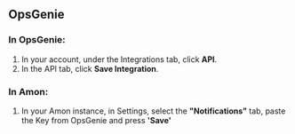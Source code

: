 ## OpsGenie

<h3>In OpsGenie:</h3>
<ol>
	<li>In your account, under the Integrations tab, click <strong>API</strong>.
		<img src="/assets/img/screenshots/opsgenie-api-key.png" alt="">
	</li>
	<li>In the API tab, click <strong>Save Integration</strong>.
		<img src="/assets/img/screenshots/opsgenie-save-integration.png" alt="">
	</li>
</ol>
<h3>In Amon:</h3>
<ol>
	<li>In your Amon instance, in Settings, select the <strong>"Notifications"</strong> tab, 
		paste the Key from OpsGenie and press <strong>'Save'</strong>
		<img src="/assets/img/screenshots/amon-opsgenie.png" alt="">
	</li>

</ol>